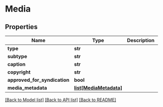 # Media

## Properties
Name | Type | Description | Notes
------------ | ------------- | ------------- | -------------
**type** | **str** |  | [optional] 
**subtype** | **str** |  | [optional] 
**caption** | **str** |  | [optional] 
**copyright** | **str** |  | [optional] 
**approved_for_syndication** | **bool** |  | [optional] 
**media_metadata** | [**list[MediaMetadata]**](MediaMetadata.md) |  | [optional] 

[[Back to Model list]](../README.md#documentation-for-models) [[Back to API list]](../README.md#documentation-for-api-endpoints) [[Back to README]](../README.md)


